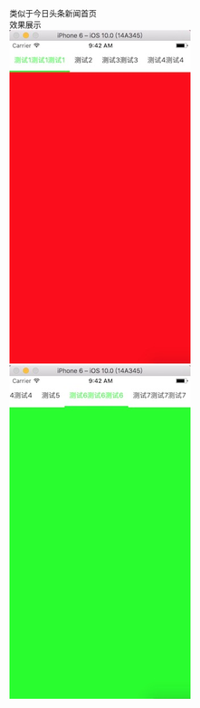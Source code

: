 类似于今日头条新闻首页<br/>
 效果展示<br/>
 ![image](https://github.com/wangxiaobai1840/LinkScroller/blob/master/Scroller/Assets.xcassets/showImage1.imageset/1.jpeg?raw=true)
 ![image](https://github.com/wangxiaobai1840/LinkScroller/blob/master/Scroller/Assets.xcassets/showImage2.imageset/2.jpeg?raw=true)
